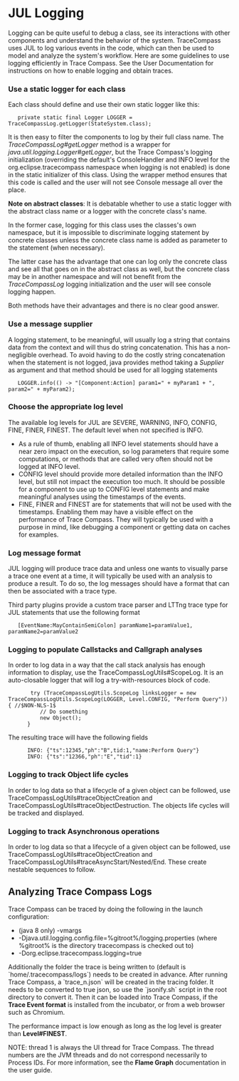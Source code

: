# JUL Logging

Logging can be quite useful to debug a class, see its interactions with
other components and understand the behavior of the system. TraceCompass
uses JUL to log various events in the code, which can then be used to
model and analyze the system's workflow. Here are some guidelines to use
logging efficiently in Trace Compass. See the User Documentation for
instructions on how to enable logging and obtain traces.

### Use a static logger for each class

Each class should define and use their own static logger like this:

`   private static final Logger LOGGER = TraceCompassLog.getLogger(StateSystem.class);`

It is then easy to filter the components to log by their full class
name. The *TraceCompassLog#getLogger* method is a wrapper for
*java.util.logging.Logger#getLogger*, but the Trace Compass's logging
initialization (overriding the default's ConsoleHandler and INFO level
for the org.eclipse.tracecompass namespace when logging is not enabled)
is done in the static initializer of this class. Using the wrapper
method ensures that this code is called and the user will not see
Console message all over the place.

**Note on abstract classes**: It is debatable whether to use a static
logger with the abstract class name or a logger with the concrete
class's name.

In the former case, logging for this class uses the classes's own
namespace, but it is impossible to discriminate logging statement by
concrete classes unless the concrete class name is added as parameter to
the statement (when necessary).

The latter case has the advantage that one can log only the concrete
class and see all that goes on in the abstract class as well, but the
concrete class may be in another namespace and will not benefit from the
*TraceCompassLog* logging initialization and the user will see console
logging happen.

Both methods have their advantages and there is no clear good answer.

### Use a message supplier

A logging statement, to be meaningful, will usually log a string that
contains data from the context and will thus do string concatenation.
This has a non-negligible overhead. To avoid having to do the costly
string concatenation when the statement is not logged, java provides
method taking a *Supplier<String>* as argument and that method should be
used for all logging statements

`   LOGGER.info(() -> "[Component:Action] param1=" + myParam1 + ", param2=" + myParam2);`

### Choose the appropriate log level

The available log levels for JUL are SEVERE, WARNING, INFO, CONFIG,
FINE, FINER, FINEST. The default level when not specified is INFO.

- As a rule of thumb, enabling all INFO level statements should have a
  near zero impact on the execution, so log parameters that require some
  computations, or methods that are called very often should not be
  logged at INFO level.
- CONFIG level should provide more detailed information than the INFO
  level, but still not impact the execution too much. It should be
  possible for a component to use up to CONFIG level statements and make
  meaningful analyses using the timestamps of the events.
- FINE, FINER and FINEST are for statements that will not be used with
  the timestamps. Enabling them may have a visible effect on the
  performance of Trace Compass. They will typically be used with a
  purpose in mind, like debugging a component or getting data on caches
  for examples.

### Log message format

JUL logging will produce trace data and unless one wants to visually
parse a trace one event at a time, it will typically be used with an
analysis to produce a result. To do so, the log messages should have a
format that can then be associated with a trace type.

Third party plugins provide a custom trace parser and LTTng trace type
for JUL statements that use the following format

`   [EventName:MayContainSemiColon] paramName1=paramValue1, paramName2=paramValue2`

### Logging to populate Callstacks and Callgraph analyses

In order to log data in a way that the call stack analysis has enough
information to display, use the TraceCompassLogUtils#ScopeLog. It is an
auto-closable logger that will log a try-with-resources block of code.

`       try (TraceCompassLogUtils.ScopeLog linksLogger = new TraceCompassLogUtils.ScopeLog(LOGGER, Level.CONFIG, "Perform Query")) { //$NON-NLS-1$`  
`          // Do something`  
`          new Object();`  
`      }`

The resulting trace will have the following fields

`      INFO: {"ts":12345,"ph":"B",tid:1,"name:Perform Query"}`  
`      INFO: {"ts":"12366,"ph":"E","tid":1}`

### Logging to track Object life cycles

In order to log data so that a lifecycle of a given object can be
followed, use TraceCompassLogUtils#traceObjectCreation and
TraceCompassLogUtils#traceObjectDestruction. The objects life cycles
will be tracked and displayed.

### Logging to track Asynchronous operations

In order to log data so that a lifecycle of a given object can be
followed, use TraceCompassLogUtils#traceObjectCreation and
TraceCompassLogUtils#traceAsyncStart/Nested/End. These create nestable
sequences to follow.

## Analyzing Trace Compass Logs

Trace Compass can be traced by doing the following in the launch
configuration:

- (java 8 only) -vmargs
- -Djava.util.logging.config.file=%gitroot%/logging.properties (where
  %gitroot% is the directory tracecompass is checked out to)
- -Dorg.eclipse.tracecompass.logging=true

Additionally the folder the trace is being written to (default is
\`home/.tracecompass/logs\`) needs to be created in advance. After
running Trace Compass, a \`trace_n.json\` will be created in the tracing
folder. It needs to be converted to true json, so use the \`jsonify.sh\`
script in the root directory to convert it. Then it can be loaded into
Trace Compass, if the **Trace Event format** is installed from the
incubator, or from a web browser such as Chromium.

The performance impact is low enough as long as the log level is greater
than **Level#FINEST**.

NOTE: thread 1 is always the UI thread for Trace Compass. The thread
numbers are the JVM threads and do not correspond necessarily to Process
IDs. For more information, see the **Flame Graph** documentation in the
user guide.
